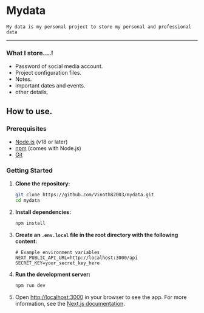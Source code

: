 # Mydata
    My data is my personal project to store my personal and professional data

---

### What I store....!

- Password of social media account.
- Project configuration files.
- Notes.
- important dates and events.
- other details. 

## How to use.

### Prerequisites
- [Node.js](https://nodejs.org/) (v18 or later)
- [npm](https://www.npmjs.com/) (comes with Node.js)
- [Git](https://git-scm.com/)

### Getting Started

1. **Clone the repository:**
    ```bash
    git clone https://github.com/Vinoth82003/mydata.git
    cd mydata
    ```
2. **Install dependencies:**
    ```bash
    npm install
    ```
3. **Create an `.env.local` file in the root directory with the following content:**
    ```env
    # Example environment variables
    NEXT_PUBLIC_API_URL=http://localhost:3000/api
    SECRET_KEY=your_secret_key_here
    ```
4. **Run the development server:**
    ```bash
    npm run dev
    ```
5. Open [http://localhost:3000](http://localhost:3000) in your browser to see the app.
For more information, see the [Next.js documentation](https://nextjs.org/docs).